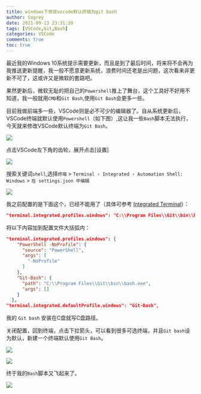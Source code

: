 ```yaml
---
title: windows下修改vscode默认终端为git bash
author: Sogrey
date: 2021-09-13 23:31:20
tags: [VSCode,Git,Bash]
categories: VSCode
comments: true
toc: true
---
```



最近我的Windows 10系统提示需要更新，而且是到了最后时间，将来将不会再为我推送更新提醒，我一般不愿意更新系统，浪费时间还老是出问题，这次看来非更新不可了，这或许又是微软的套路吧。

果然更新后，微软无耻的把自己的`Powershell`推上了舞台，这个工具好不好用不知道，我一般就用`CMD`和`Git Bash`,使用`Git Bash`会更多一些。

目前我做前端多一些，VSCode则是必不可少的编辑器了。自从系统更新后，VSCode终端就默认使用`Powershell`（如下图）,这让我一些`Bash`脚本无法执行，今天就来修改VSCode默认终端为`Git Bash`。

<!--more-->

![](https://cdn-1258560072.cos.ap-shanghai.myqcloud.com/imgs%2Fvscode-git-bash-01.png)

点击VSCode左下角的齿轮，展开点击[设置]

![](https://cdn-1258560072.cos.ap-shanghai.myqcloud.com/imgs%2Fvscode-git-bash-02.png)

搜索关键词`shell`,选择`终端` > `Terminal › Integrated › Automation Shell: Windows` > `在 settings.json 中编辑`

![](https://cdn-1258560072.cos.ap-shanghai.myqcloud.com/imgs%2Fvscode-git-bash-03.png)

我之前配置的是下面这个，已经不能用了（具体可参考 [Integrated Terminal](https://code.visualstudio.com/docs/editor/integrated-terminal#_configuration)）：

``` json
"terminal.integrated.profiles.windows": "C:\\Program Files\\Git\\bin\\bash.exe",
```

将以下内容加到配置文件大括弧内：
``` json
"terminal.integrated.profiles.windows": {
    "PowerShell -NoProfile": {
      "source": "PowerShell",
      "args": [
        "-NoProfile"
      ]
    },
    "Git-Bash": {
      "path": "C:\\Program Files\\Git\\bin\\bash.exe",
      "args": []
    }
  },
"terminal.integrated.defaultProfile.windows": "Git-Bash",
```

我的 `Git bash` 安装在C盘就写C盘路径。

关闭配置，回到终端，点击下拉箭头，可以看到很多可选终端，并且`Git bash`设为默认，新建一个终端默认使用`Git Bash`。

![](https://cdn-1258560072.cos.ap-shanghai.myqcloud.com/imgs%2Fvscode-git-bash-04.png)

![](https://cdn-1258560072.cos.ap-shanghai.myqcloud.com/imgs%2Fvscode-git-bash-05.png)

终于我的`Bash`脚本又飞起来了。

![](https://cdn-1258560072.cos.ap-shanghai.myqcloud.com/imgs%2Fvscode-git-bash-06.png)